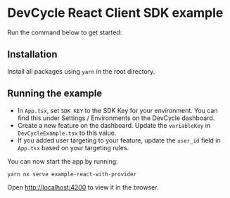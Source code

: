 # DevCycle React Client SDK example
Run the command below to get started:

## Installation
Install all packages using `yarn` in the root directory.

## Running the example

* In `App.tsx`, set `SDK_KEY` to the SDK Key for your environment. 
You can find this under Settings / Environments on the DevCycle dashboard.
* Create a new feature on the dashboard. Update the `variableKey` in `DevCycleExample.tsx` to this value.
* If you added user targeting to your feature, update the `user_id` field in `App.tsx` based on your targeting rules.

You can now start the app by running:
```sh 
yarn nx serve example-react-with-provider
```
Open [http://localhost:4200](http://localhost:4200) to view it in the browser.
